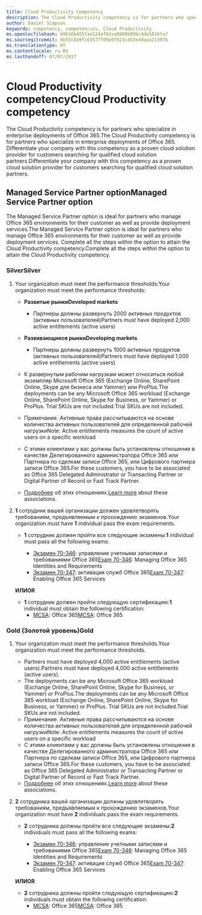 ```yaml
---
title: Cloud Productivity Competency
description: The Cloud Productivity competency is for partners who specialize in enterprise deployments of Office 365. Differentiate your company with this competency as a proven cloud solution provider for customers searching for qualified cloud solution partners.
author: Daniel Simpson
keywords: competency, competencies, Cloud Productivity
ms.openlocfilehash: b9616b455fae524af82ce0880b99bcdde5816fa7
ms.sourcegitcommit: 8b55c0a9fc63577f09a97923c453e4daea21397b
ms.translationtype: HT
ms.contentlocale: ru-RU
ms.lasthandoff: 07/07/2017
---
```

# <a name="cloud-productivity-competency"></a><span data-ttu-id="4be6b-105">Cloud Productivity competency</span><span class="sxs-lookup"><span data-stu-id="4be6b-105">Cloud Productivity competency</span></span>

<span data-ttu-id="4be6b-106">The Cloud Productivity competency is for partners who specialize in enterprise deployments of Office 365.</span><span class="sxs-lookup"><span data-stu-id="4be6b-106">The Cloud Productivity competency is for partners who specialize in enterprise deployments of Office 365.</span></span> <span data-ttu-id="4be6b-107">Differentiate your company with this competency as a proven cloud solution provider for customers searching for qualified cloud solution partners.</span><span class="sxs-lookup"><span data-stu-id="4be6b-107">Differentiate your company with this competency as a proven cloud solution provider for customers searching for qualified cloud solution partners.</span></span>

## <a name="managed-service-partner-option"></a><span data-ttu-id="4be6b-108">Managed Service Partner option</span><span class="sxs-lookup"><span data-stu-id="4be6b-108">Managed Service Partner option</span></span>
<span data-ttu-id="4be6b-109">The Managed Service Partner option is ideal for partners who manage Office 365 environments for their customer as well as provide deployment services.</span><span class="sxs-lookup"><span data-stu-id="4be6b-109">The Managed Service Partner option is ideal for partners who manage Office 365 environments for their customer as well as provide deployment services.</span></span> <span data-ttu-id="4be6b-110">Complete all the steps within the option to attain the Cloud Productivity competency.</span><span class="sxs-lookup"><span data-stu-id="4be6b-110">Complete all the steps within the option to attain the Cloud Productivity competency.</span></span>
### <a name="silver"></a><span data-ttu-id="4be6b-111">Silver</span><span class="sxs-lookup"><span data-stu-id="4be6b-111">Silver</span></span>
1.  <span data-ttu-id="4be6b-112">Your organization must meet the performance thresholds:</span><span class="sxs-lookup"><span data-stu-id="4be6b-112">Your organization must meet the performance thresholds:</span></span>
    - **<span data-ttu-id="4be6b-113">Развитые рынки</span><span class="sxs-lookup"><span data-stu-id="4be6b-113">Developed markets</span></span>** 
        - <span data-ttu-id="4be6b-114">Партнеры должны развернуть 2000 активных продуктов (активных пользователей)</span><span class="sxs-lookup"><span data-stu-id="4be6b-114">Partners must have deployed 2,000 active entitlements (active users)</span></span>
    - **<span data-ttu-id="4be6b-115">Развивающиеся рынки</span><span class="sxs-lookup"><span data-stu-id="4be6b-115">Developing markets</span></span>**
        -  <span data-ttu-id="4be6b-116">Партнеры должны развернуть 1000 активных продуктов (активных пользователей)</span><span class="sxs-lookup"><span data-stu-id="4be6b-116">Partners must have deployed 1,000 active entitlements (active users)</span></span>
    
    - <span data-ttu-id="4be6b-117">К развернутым рабочим нагрузкам может относиться любой экземпляр Microsoft Office 365 (Exchange Online, SharePoint Online, Skype для бизнеса или Yammer) или ProPlus.</span><span class="sxs-lookup"><span data-stu-id="4be6b-117">The deployments can be any Microsoft Office 365 workload (Exchange Online, SharePoint Online, Skype for Business, or Yammer) or ProPlus.</span></span> <span data-ttu-id="4be6b-118">Trial SKUs are not included.</span><span class="sxs-lookup"><span data-stu-id="4be6b-118">Trial SKUs are not included.</span></span>     
    - <span data-ttu-id="4be6b-119">Примечание. Активные права рассчитываются на основе количества активных пользователей для определенной рабочей нагрузки</span><span class="sxs-lookup"><span data-stu-id="4be6b-119">Note: Active entitlements measures the count of active users on a specific workload</span></span> 
    - <span data-ttu-id="4be6b-120">С этими клиентами у вас должны быть установлены отношения в качестве Делегированного администратора Office 365 или Партнера по сделкам записи Office 365, или Цифрового партнера записи Office 365.</span><span class="sxs-lookup"><span data-stu-id="4be6b-120">For these customers, you have to be associated as Office 365 Delegated Administrator or Transacting Partner or Digital Partner of Record or Fast Track Partner.</span></span>
    - <span data-ttu-id="4be6b-121">[Подробнее](https://partner.microsoft.com/en-us/membership/digital-partner-of-record) об этих отношениях.</span><span class="sxs-lookup"><span data-stu-id="4be6b-121">[Learn more](https://partner.microsoft.com/en-us/membership/digital-partner-of-record) about these associations.</span></span>

2. <span data-ttu-id="4be6b-122">**1** сотрудник вашей организации должен удовлетворять требованиям, предъявляемым к прохождению экзаменов.</span><span class="sxs-lookup"><span data-stu-id="4be6b-122">Your organization must have **1** individual pass the exam requirements.</span></span>

    - <span data-ttu-id="4be6b-123">**1** сотрудник должен пройти все следующие экзамены:</span><span class="sxs-lookup"><span data-stu-id="4be6b-123">**1** individual must pass all the following exams:</span></span>

        - <span data-ttu-id="4be6b-124">[Экзамен 70-346](https://www.microsoft.com/en-us/learning/exam-70-346.aspx): управление учетными записями и требованиями Office 365</span><span class="sxs-lookup"><span data-stu-id="4be6b-124">[Exam 70-346](https://www.microsoft.com/en-us/learning/exam-70-346.aspx): Managing Office 365 Identities and Requirements</span></span>  
        - <span data-ttu-id="4be6b-125">[Экзамен 70-347](https://www.microsoft.com/en-us/learning/exam-70-347.aspx): активация служб Office 365</span><span class="sxs-lookup"><span data-stu-id="4be6b-125">[Exam 70-347](https://www.microsoft.com/en-us/learning/exam-70-347.aspx): Enabling Office 365 Services</span></span>
    
    **<span data-ttu-id="4be6b-126">ИЛИ</span><span class="sxs-lookup"><span data-stu-id="4be6b-126">OR</span></span>**

    - <span data-ttu-id="4be6b-127">**1** сотрудник должен пройти следующую сертификацию:</span><span class="sxs-lookup"><span data-stu-id="4be6b-127">**1** individual must obtain the following certification:</span></span>  
        - <span data-ttu-id="4be6b-128">[MCSA](https://www.microsoft.com/en-us/learning/mcsa-office365-certification.aspx): Office 365</span><span class="sxs-lookup"><span data-stu-id="4be6b-128">[MCSA](https://www.microsoft.com/en-us/learning/mcsa-office365-certification.aspx): Office 365</span></span>

### <a name="gold"></a><span data-ttu-id="4be6b-129">Gold (Золотой уровень)</span><span class="sxs-lookup"><span data-stu-id="4be6b-129">Gold</span></span>

1.  <span data-ttu-id="4be6b-130">Your organization must meet the performance thresholds.</span><span class="sxs-lookup"><span data-stu-id="4be6b-130">Your organization must meet the performance thresholds.</span></span> 

    - <span data-ttu-id="4be6b-131">Partners must have deployed 4,000 active entitlements (active users).</span><span class="sxs-lookup"><span data-stu-id="4be6b-131">Partners must have deployed 4,000 active entitlements (active users).</span></span>
    - <span data-ttu-id="4be6b-132">The deployments can be any Microsoft Office 365 workload (Exchange Online, SharePoint Online, Skype for Business, or Yammer) or ProPlus.</span><span class="sxs-lookup"><span data-stu-id="4be6b-132">The deployments can be any Microsoft Office 365 workload (Exchange Online, SharePoint Online, Skype for Business, or Yammer) or ProPlus.</span></span> <span data-ttu-id="4be6b-133">Trial SKUs are not included.</span><span class="sxs-lookup"><span data-stu-id="4be6b-133">Trial SKUs are not included.</span></span>
    - <span data-ttu-id="4be6b-134">Примечание. Активные права рассчитываются на основе количества активных пользователей для определенной рабочей нагрузки</span><span class="sxs-lookup"><span data-stu-id="4be6b-134">Note: Active entitlements measures the count of active users on a specific workload</span></span>
    - <span data-ttu-id="4be6b-135">С этими клиентами у вас должны быть установлены отношения в качестве Делегированного администратора Office 365 или Партнера по сделкам записи Office 365, или Цифрового партнера записи Office 365.</span><span class="sxs-lookup"><span data-stu-id="4be6b-135">For these customers, you have to be associated as Office 365 Delegated Administrator or Transacting Partner or Digital Partner of Record or Fast Track Partner.</span></span>
    - <span data-ttu-id="4be6b-136">[Подробнее](https://partner.microsoft.com/en-us/membership/digital-partner-of-record) об этих отношениях.</span><span class="sxs-lookup"><span data-stu-id="4be6b-136">[Learn more](https://partner.microsoft.com/en-us/membership/digital-partner-of-record) about these associations.</span></span>

2.  <span data-ttu-id="4be6b-137">**2** сотрудника вашей организации должны удовлетворять требованиям, предъявляемым к прохождению экзаменов.</span><span class="sxs-lookup"><span data-stu-id="4be6b-137">Your organization must have **2** individuals pass the exam requirements.</span></span>

    - <span data-ttu-id="4be6b-138">**2** сотрудника должны пройти все следующие экзамены:</span><span class="sxs-lookup"><span data-stu-id="4be6b-138">**2** individuals must pass all the following exams:</span></span>

        - <span data-ttu-id="4be6b-139">[Экзамен 70-346](https://www.microsoft.com/en-us/learning/exam-70-346.aspx): управление учетными записями и требованиями Office 365</span><span class="sxs-lookup"><span data-stu-id="4be6b-139">[Exam 70-346](https://www.microsoft.com/en-us/learning/exam-70-346.aspx): Managing Office 365 Identities and Requirements</span></span>  
        - <span data-ttu-id="4be6b-140">[Экзамен 70-347](https://www.microsoft.com/en-us/learning/exam-70-347.aspx): активация служб Office 365</span><span class="sxs-lookup"><span data-stu-id="4be6b-140">[Exam 70-347](https://www.microsoft.com/en-us/learning/exam-70-347.aspx): Enabling Office 365 Services</span></span>
        
    **<span data-ttu-id="4be6b-141">ИЛИ</span><span class="sxs-lookup"><span data-stu-id="4be6b-141">OR</span></span>**
    
    - <span data-ttu-id="4be6b-142">**2** сотрудника должны пройти следующую сертификацию:</span><span class="sxs-lookup"><span data-stu-id="4be6b-142">**2** individuals must obtain the following certification:</span></span>
        - <span data-ttu-id="4be6b-143">[MCSA](https://www.microsoft.com/en-us/learning/mcsa-office365-certification.aspx): Office 365</span><span class="sxs-lookup"><span data-stu-id="4be6b-143">[MCSA](https://www.microsoft.com/en-us/learning/mcsa-office365-certification.aspx): Office 365</span></span>





